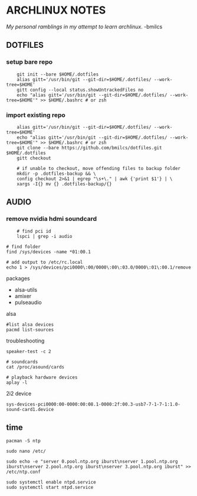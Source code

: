 # ARCHLINUX NOTES



*My personal ramblings in my attempt to learn archlinux.* -bmilcs
## DOTFILES

### setup bare repo

		git init --bare $HOME/.dotfiles 
		alias gitt='/usr/bin/git --git-dir=$HOME/.dotfiles/ --work-tree=$HOME'
		gitt config --local status.showUntrackedFiles no
		echo "alias gitt='/usr/bin/git --git-dir=$HOME/.dotfiles/ --work-tree=$HOME'" >> $HOME/.bashrc # or zsh

### import existing repo
		alias gitt='/usr/bin/git --git-dir=$HOME/.dotfiles/ --work-tree=$HOME'
		echo "alias gitt='/usr/bin/git --git-dir=$HOME/.dotfiles/ --work-tree=$HOME'" >> $HOME/.bashrc # or zsh
		git clone --bare https://github.com/bmilcs/dotfiles.git $HOME/.dotfiles
		gitt checkout

		# if unable to checkout, move offending files to backup folder
		mkdir -p .dotfiles-backup && \
		config checkout 2>&1 | egrep "\s+\." | awk {'print $1'} | \
		xargs -I{} mv {} .dotfiles-backup/{}

## AUDIO


### remove nvidia hdmi soundcard

		# find pci id
		lspci | grep -i audio

	# find folder
	find /sys/devices -name *01:00.1
	
	# add output to /etc/rc.local
	echo 1 > /sys/devices/pci0000\:00/0000\:00\:03.0/0000\:01\:00.1/remove

packages

- alsa-utils
- amixer
- pulseaudio

alsa

	#list alsa devices
	pacmd list-sources

	


troubleshooting

	speaker-test -c 2

	# soundcards
	cat /proc/asound/cards

	# playback hardware devices
	aplay -l


2i2 device

	sys-devices-pci0000:00-0000:00:08.1-0000:2f:00.3-usb7-7-1-7-1:1.0-sound-card1.device




## time

	pacman -S ntp

	sudo nano /etc/

	sudo echo -e "server 0.pool.ntp.org iburst\nserver 1.pool.ntp.org iburst\nserver 2.pool.ntp.org iburst\nserver 3.pool.ntp.org iburst" >> /etc/ntp.conf

	sudo systemctl enable ntpd.service
	sudo systemctl start ntpd.service